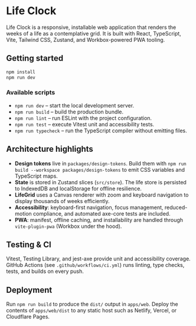 # Life Clock

Life Clock is a responsive, installable web application that renders the weeks of a life as a contemplative grid. It is built with React, TypeScript, Vite, Tailwind CSS, Zustand, and Workbox-powered PWA tooling.

## Getting started

```bash
npm install
npm run dev
```

### Available scripts

- `npm run dev` – start the local development server.
- `npm run build` – build the production bundle.
- `npm run lint` – run ESLint with the project configuration.
- `npm run test` – execute Vitest unit and accessibility tests.
- `npm run typecheck` – run the TypeScript compiler without emitting files.

## Architecture highlights

- **Design tokens** live in `packages/design-tokens`. Build them with `npm run build --workspace packages/design-tokens` to emit CSS variables and TypeScript maps.
- **State** is stored in Zustand slices (`src/store`). The life store is persisted to IndexedDB and localStorage for offline resilience.
- **LifeGrid** uses a Canvas renderer with zoom and keyboard navigation to display thousands of weeks efficiently.
- **Accessibility**: keyboard-first navigation, focus management, reduced-motion compliance, and automated axe-core tests are included.
- **PWA**: manifest, offline caching, and installability are handled through `vite-plugin-pwa` (Workbox under the hood).

## Testing & CI

Vitest, Testing Library, and jest-axe provide unit and accessibility coverage. GitHub Actions (see `.github/workflows/ci.yml`) runs linting, type checks, tests, and builds on every push.

## Deployment

Run `npm run build` to produce the `dist/` output in `apps/web`. Deploy the contents of `apps/web/dist` to any static host such as Netlify, Vercel, or Cloudflare Pages.
